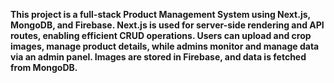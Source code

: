 <b>This project is a full-stack Product Management System using Next.js, MongoDB, and Firebase.
Next.js is used for server-side rendering and API routes, enabling efficient CRUD operations.
Users can upload and crop images, manage product details, while admins monitor and manage data via an admin panel.
Images are stored in Firebase, and data is fetched from MongoDB.</b>
